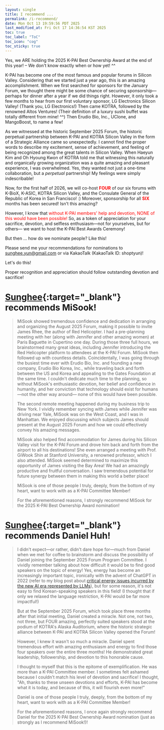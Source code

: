 ```yaml
---
layout: single
title: I recommend ...
permalink: /i-recommend/
date: Mon Oct 13 19:59:56 PDT 2025
last_modified_at: Fri Oct 17 14:36:54 KST 2025
toc: true
toc_label: "ToC"
toc_icon: "cog"
toc_sticky: true
---
```


Yes, we ARE holding the 2025 K-PAI Best Ownership Award at the end of this year!
&ndash;
We don't know exactly when or how yet! ^^

K-PAI has become one of the most famous and popular forums in Silicon Valley.
Considering that we started just a year ago,
this is an amazing accomplishment.
When we first searched for sponsors for the January Forum,
we thought there might be some chance
of securing sponsorship—perhaps for dinner after a year
if we did things right.
However, it only took a few months to hear from our first voluntary sponsor,
LG Electronics Silicon Valley! (Thank you, LG Electronics!)
Then came KOTRA, followed by the renowned Altos Ventures!
(Their definition of a luxury sushi buffet was totally different from mine! ^^)
Then Erudio Bio, Inc., UClone, and MangoBoost, to name a few!

As we witnessed at the historic September 2025 Forum,
the historic perpetual partnership between K-PAI and KOTRA Silicon Valley
in the form of a Strategic Alliance
came so unexpectedly.
I cannot find the proper words to describe my excitement, sense of achievement, and feeling of being recognized
among the great talents in Silicon Valley.
When Haeyun Kim and Oh Hyoung Kwon of KOTRA told me
that witnessing this naturally and organically growing organization
was a quite amazing and pleasant experience,
I was overwhelmed.
Yes, they wanted not just a one-time collaboration, but a *perpetual* partnership!
My feelings were simply indescribable!

Now, for the first half of 2026,
we will co-host **<span style="color: red;">FOUR</span>** of our six forums
with K-BioX, K-ASIC, KOTRA Silicon Valley, and the Consulate General of the Republic of Korea in San Francisco! :)
Moreover, sponsorship for all **<span style="color: red;">SIX</span>** months has been secured!
Isn't this amazing?

However, I know that <span style="color: red;">without K-PAI members' help and devotion,
NONE of this would have been possible!</span>
So, as a token of appreciation for your sacrifice, devotion, and selfless enthusiasm—not for yourselves, but for others—
we want to host the K-PAI Best Awards Ceremony!

<!--
But then ..., how do we nominate people? Like below!
-->

But then &hellip; how do we nominate people? Like this!

Please send me your recommendations for nominations
to [sunghee.yun@gmail.com](mailto:sunghee.yun@gmail.com) or via KakaoTalk (KakaoTalk ID: shoptyun)!

Let's do this!

Proper recognition and appreciation should follow outstanding devotion and sacrifice!


# [Sunghee](https://sungheeyun.github.io){:target="_blank"} recommends MiSook!

> MiSook showed tremendous confidence and dedication in arranging and organizing the August 2025 Forum,
> making it possible to invite James Rhee, the author of Red Helicopter.
> I had a pre-planning meeting with her (along with Jennifer and other amazing women) at Paris Baguette in Cupertino one day.
> During those three full hours, we brainstormed many great ideas,
> including Jennifer introducing the Red Helicopter platform to attendees at the K-PAI Forum.
> MiSook then followed up with countless details.
> Coincidentally, I was going through the busiest time ever with Erudio Bio, Inc. and founding a new company,
> Erudio Bio Korea, Inc., while traveling back and forth between the US and Korea and appealing to the Gates Foundation at the same time.
> I couldn't dedicate much time to the planning,
> so without MiSook's enthusiastic devotion, her belief and confidence in humanity,
> and her conviction that technology should exist for humans—not the other way around—
> none of this would have been possible.
>
> The second remote meeting happened during my business trip to New York. I vividly remember
> syncing with James while Jennifer was driving near Yale,
> MiSook was on the West Coast,
> and I was in Manhattan.
> We enjoyed discussing which subjects James should present at the August 2025 Forum
> and how we could effectively convey his amazing messages.
>
> MiSook also helped find accommodation for James during his Silicon Valley visit for the K-PAI Forum
> and drove him back and forth from the airport to all his destinations!
> She even arranged a meeting with Prof. GiWook Shin at Stanford University,
> a renowned professor,
> which I also attended. MiSook seemed determined to maximize this opportunity of James visiting the Bay Area!
> We had an amazingly productive and fruitful conversation.
> I saw tremendous potential for future synergy between them
> in making this world a better place!
>
> MiSook is one of those people I truly, deeply, from the bottom of my heart, want to work with as a K-PAI Committee Member!
>
> For the aforementioned reasons,
> I strongly recommend MiSook for the 2025 K-PAI Best Ownership Award nomination!

# [Sunghee](https://sungheeyun.github.io){:target="_blank"} recommends Daniel Huh!

> I didn't expect—or rather, didn't dare hope for—much from Daniel
> when we met for coffee to brainstorm and discuss
> the possibility of Daniel joining the September 2025 Forum Program Committee.
> I vividly remember talking about how difficult it would be to find good speakers
> on the topic of energy!
> Yes, energy has become an increasingly important topic, ironically with the advent of ChatGPT in 2022
> (refer to my blog post about [critical energy issues incurred by the new AI era represented by LLMs](https://sungheeyun.github.io/ai/llm/energy-challenge)),
> but for some reason, it's not easy to find Korean-speaking speakers in this field!
> (I thought that if only we relaxed the language restriction, K-PAI would be far more impactful!)
>
> But at the September 2025 Forum, which took place three months after that initial meeting,
> Daniel created a miracle. Not one, not two, not three, but FOUR amazing, perfectly suited speakers
> stood at the podium of KOTRA's Alaska Auditorium,
> where the historic strategic alliance between K-PAI and KOTRA Silicon Valley opened the Forum!
>
> However, I knew it wasn't so much a miracle. Daniel spent tremendous effort with amazing enthusiasm and energy
> to find those four speakers over the entire three months!
> He demonstrated great leadership, followership, and devotion to this honorable cause.
>
> I thought to myself that this is the epitome of exemplification. He was more than a K-PAI Committee member.
> I sometimes felt ashamed because I couldn't match his level of devotion and sacrifice!
> I thought,
> "Ah, thanks to these unseen devotions and efforts, K-PAI has become what it is today, and because of this,
> it will flourish even more!"
>
> Daniel is one of those people I truly, deeply, from the bottom of my heart, want to work with as a K-PAI Committee Member!
>
> For the aforementioned reasons,
> I once again strongly recommend Daniel for the 2025 K-PAI Best Ownership Award nomination (just as strongly as I recommend MiSook!)!
